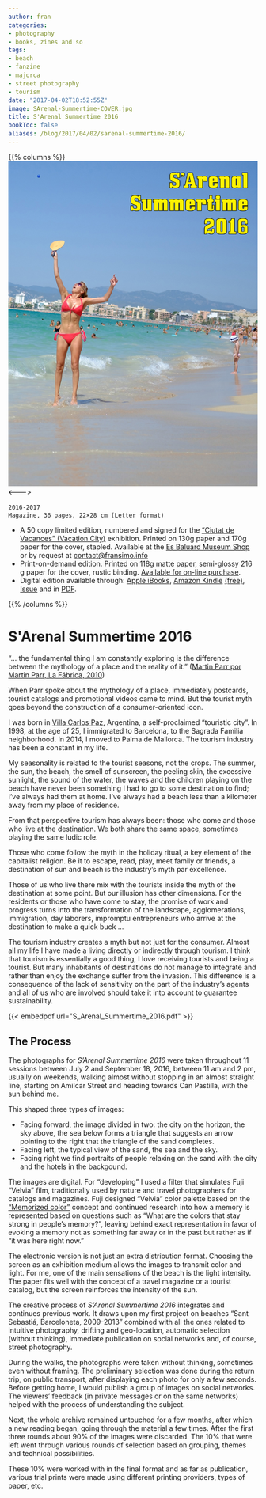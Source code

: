 ```yaml
---
author: fran
categories:
- photography
- books, zines and so
tags:
- beach 
- fanzine 
- majorca 
- street photography 
- tourism
date: "2017-04-02T18:52:55Z"
image: SArenal-Summertime-COVER.jpg
title: S'Arenal Summertime 2016 
bookToc: false
aliases: /blog/2017/04/02/sarenal-summertime-2016/
---
```

{{% columns %}}
![](SArenal-Summertime-COVER.jpg)
<--->
````
2016-2017  
Magazine, 36 pages, 22×28 cm (Letter format)
````
-   A 50 copy limited edition, numbered and signed for the [“Ciutat de Vacances” (Vacation City)](http://www.esbaluard.org/es/exposicions/159/ciutat-de-vacances-stand-de-turismo-en-el-palacio-grimani-venecia) exhibition. Printed on 130g paper and 170g paper for the cover, stapled. Available at the [Es Baluard Museum Shop](http://www.esbaluard.org/) or by request at [contact@fransimo.info](mailto:contact@fransimo.info)
-   Print-on-demand edition. Printed on 118g matte paper, semi-glossy 216 g paper for the cover, rustic binding. [Available for on-line purchase](http://www.blurb.com/b/7844486-s-arenal-summertime-2016).
-   Digital edition available through: [Apple iBooks](http://itunes.apple.com/us/book/id1223132726), [Amazon Kindle](http://amzn.to/2o2O2JN) [(free)](S_Arenal_Summertime_2016_v2.mobi), [Issue](https://issuu.com/fransimo/docs/s_arenal_summertime_pdf_on_line) and in [PDF](S_Arenal_Summertime_2016.pdf).

{{% /columns %}}

# S'Arenal Summertime 2016

“… the fundamental thing I am constantly exploring is the difference between the mythology of a place and the reality of it.” ([Martin Parr por Martin Parr, La Fábrica, 2010](http://amzn.to/2omVlfK))

When Parr spoke about the mythology of a place, immediately postcards, tourist catalogs and promotional videos came to mind. But the tourist myth goes beyond the construction of a consumer-oriented icon.

I was born in [Villa Carlos Paz](https://es.wikipedia.org/wiki/Villa_Carlos_Paz), Argentina, a self-proclaimed “touristic city”. In 1998, at the age of 25, I immigrated to Barcelona, to the Sagrada Familia neighborhood. In 2014, I moved to Palma de Mallorca. The tourism industry has been a constant in my life.

My seasonality is related to the tourist seasons, not the crops. The summer, the sun, the beach, the smell of sunscreen, the peeling skin, the excessive sunlight, the sound of the water, the waves and the children playing on the beach have never been something I had to go to some destination to find; I’ve always had them at home. I’ve always had a beach less than a kilometer away from my place of residence.

From that perspective tourism has always been: those who come and those who live at the destination. We both share the same space, sometimes playing the same ludic role.

Those who come follow the myth in the holiday ritual, a key element of the capitalist religion. Be it to escape, read, play, meet family or friends, a destination of sun and beach is the industry’s myth par excellence.

Those of us who live there mix with the tourists inside the myth of the destination at some point. But our illusion has other dimensions. For the residents or those who have come to stay, the promise of work and progress turns into the transformation of the landscape, agglomerations, immigration, day laborers, impromptu entrepreneurs who arrive at the destination to make a quick buck …

The tourism industry creates a myth but not just for the consumer. Almost all my life I have made a living directly or indirectly through tourism. I think that tourism is essentially a good thing, I love receiving tourists and being a tourist. But many inhabitants of destinations do not manage to integrate and rather than enjoy the exchange suffer from the invasion. This difference is a consequence of the lack of sensitivity on the part of the industry’s agents and all of us who are involved should take it into account to guarantee sustainability.

{{< embedpdf url="S_Arenal_Summertime_2016.pdf" >}}

## The Process

The photographs for _S’Arenal Summertime 2016_ were taken throughout 11 sessions between July 2 and September 18, 2016, between 11 am and 2 pm, usually on weekends, walking almost without stopping in an almost straight line, starting on Amilcar Street and heading towards Can Pastilla, with the sun behind me.

This shaped three types of images:

-   Facing forward, the image divided in two: the city on the horizon, the sky above, the sea below forms a triangle that suggests an arrow pointing to the right that the triangle of the sand completes.
-   Facing left, the typical view of the sand, the sea and the sky.
-   Facing right we find portraits of people relaxing on the sand with the city and the hotels in the backgound.

The images are digital. For “developing” I used a filter that simulates Fuji “Velvia” film, traditionally used by nature and travel photographers for catalogs and magazines. Fuji designed “Velvia” color palette based on the [“Memorized color”](http://fujifilm-x.com/es/x-stories/the-world-of-film-simulation-episode-3/) concept and continued research into how a memory is represented based on questions such as “What are the colors that stay strong in people’s memory?”, leaving behind exact representation in favor of evoking a memory not as something far away or in the past but rather as if “it was here right now.”

The electronic version is not just an extra distribution format. Choosing the screen as an exhibition medium allows the images to transmit color and light. For me, one of the main sensations of the beach is the light intensity. The paper fits well with the concept of a travel magazine or a tourist catalog, but the screen reinforces the intensity of the sun.

The creative process of _S’Arenal Summertime 2016_ integrates and continues previous work. It draws upon my first project on beaches “Sant Sebastiá, Barceloneta, 2009-2013” combined with all the ones related to intuitive photography, drifting and geo-location, automatic selection (without thinking), immediate publication on social networks and, of course, street photography.

During the walks, the photographs were taken without thinking, sometimes even without framing. The preliminary selection was done during the return trip, on public transport, after displaying each photo for only a few seconds. Before getting home, I would publish a group of images on social networks. The viewers’ feedback (in private messages or on the same networks) helped with the process of understanding the subject.

Next, the whole archive remained untouched for a few months, after which a new reading began, going through the material a few times. After the first three rounds about 90% of the images were discarded. The 10% that were left went through various rounds of selection based on grouping, themes and technical possibilities.

These 10% were worked with in the final format and as far as publication, various trial prints were made using different printing providers, types of paper, etc.